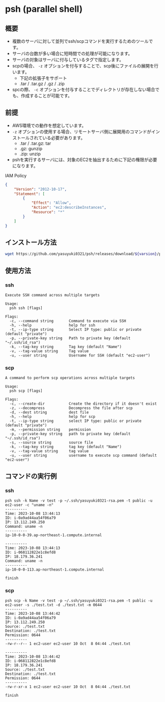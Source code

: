 # psh (parallel shell)

## 概要

- 複数のサーバに対して並列でssh/scpコマンドを実行するためのツールです。
- サーバの台数が多い場合に短時間での処理が可能になります。
- サーバの対象はサーバに付与しているタグで指定します。
- scpの場合、 `-z` オプションを付与することで、scp後にファイルの展開を行います。
  - 下記の拡張子をサポート
  - .tar / .tar.gz / .gz / .zip
- spcの際、 `-c` オプションを付与することでディレクトリが存在しない場合でも、作成することが可能です。

## 前提

- AWS環境での動作を想定しています。
- `-z` オプションの使用する場合、リモートサーバ側に展開用のコマンドがインストールされている必要があります。
  - .tar / .tar.gz: tar
  - .gz: gunzip
  - .zip: unzip
- pshを実行するサーバには、対象のEC2を抽出するために下記の権限が必要になります。

IAM Policy

```json
{
    "Version": "2012-10-17",
    "Statement": [
        {
            "Effect": "Allow",
            "Action": "ec2:describeInstances",
            "Resource": "*"
        }
    ]
}
```

## インストール方法

```sh
wget https://github.com/yasuyuki0321/psh/releases/download/${varsion}/psh-macos-apple-silicon

```

## 使用方法

### ssh

```text
Execute SSH command across multiple targets

Usage:
  psh ssh [flags]

Flags:
  -c, --command string       Command to execute via SSH
  -h, --help                 help for ssh
  -t, --ip-type string       Select IP type: public or private (default "private")
  -p, --private-key string   Path to private key (default "~/.ssh/id_rsa")
  -k, --tag-key string       Tag key (default "Name")
  -v, --tag-value string     Tag value
  -u, --user string          Username for SSH (default "ec2-user")
```

### scp

```text
A command to perform scp operations across multiple targets

Usage:
  psh scp [flags]

Flags:
  -c, --create-dir           Create the directory if it doesn't exist
  -z, --decompress           Decompress the file after scp
  -d, --dest string          dest file
  -h, --help                 help for scp
  -t, --ip-type string       select IP type: public or private (default "private")
  -m, --permission string    permission
  -p, --private-key string   path to private key (default "~/.ssh/id_rsa")
  -s, --source string        source file
  -k, --tag-key string       tag key (default "Name")
  -v, --tag-value string     tag value
  -u, --user string          username to execute scp command (default "ec2-user")
  ```

## コマンドの実行例

### ssh

```text
psh ssh -k Name -v test -p ~/.ssh/yasuyuki0321-rsa.pem -t public -u ec2-user -c "uname -n"                      
----------
Time: 2023-10-08 13:44:13
ID: i-0a9ad44aa54f06a79
IP: 13.112.249.250
Command: uname -n
----------
ip-10-0-0-39.ap-northeast-1.compute.internal

----------
Time: 2023-10-08 13:44:13
ID: i-068112822e1c8efd8
IP: 18.179.36.241
Command: uname -n
----------
ip-10-0-0-113.ap-northeast-1.compute.internal

finish
```

### scp

```text
psh scp -k Name -v test -p ~/.ssh/yasuyuki0321-rsa.pem -t public -u ec2-user -s ./test.txt -d ./test.txt -m 0644
----------
Time: 2023-10-08 13:44:42
ID: i-0a9ad44aa54f06a79
IP: 13.112.249.250
Source: ./test.txt
Destination: ./test.txt
Permission: 0644
----------
-rw-r--r-- 1 ec2-user ec2-user 10 Oct  8 04:44 ./test.txt

----------
Time: 2023-10-08 13:44:42
ID: i-068112822e1c8efd8
IP: 18.179.36.241
Source: ./test.txt
Destination: ./test.txt
Permission: 0644
----------
-rw-r-xr-x 1 ec2-user ec2-user 10 Oct  8 04:44 ./test.txt

finish
```
